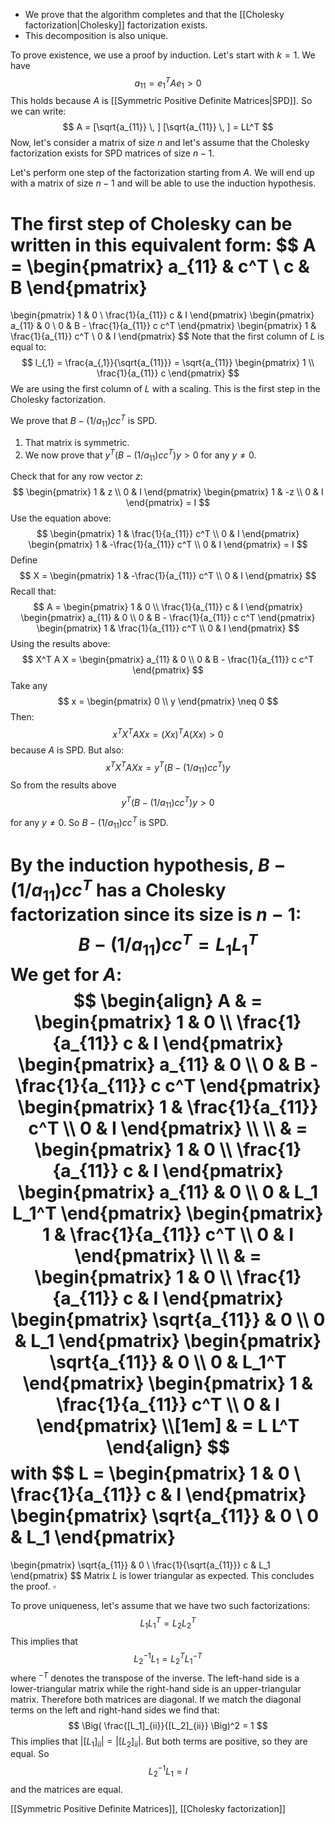 - We prove that the algorithm completes and that the [[Cholesky factorization|Cholesky]] factorization exists. 
- This decomposition is also unique.

To prove existence, we use a proof by induction. Let's start with $k=1$. We have
$$
a_{11} = e_1^T A e_1 > 0
$$
This holds because $A$ is [[Symmetric Positive Definite Matrices|SPD]]. So we can write:
$$
A = [\sqrt{a_{11}} \, ] [\sqrt{a_{11}} \, ] = LL^T
$$
Now, let's consider a matrix of size $n$ and let's assume that the Cholesky factorization exists for SPD matrices of size $n-1$.

Let's perform one step of the factorization starting from $A$. We will end up with a matrix of size $n-1$ and will be able to use the induction hypothesis.

The first step of Cholesky can be written in this equivalent form:
$$
A =
\begin{pmatrix}
a_{11} & c^T \\
c & B
\end{pmatrix}
=
\begin{pmatrix}
1 & 0 \\
\frac{1}{a_{11}} c & I
\end{pmatrix}
\begin{pmatrix}
a_{11} & 0 \\
0 & B - \frac{1}{a_{11}} c c^T
\end{pmatrix}
\begin{pmatrix}
1 & \frac{1}{a_{11}} c^T \\
0 & I
\end{pmatrix}
$$
Note that the first column of $L$ is equal to:
$$
l_{,1} = \frac{a_{,1}}{\sqrt{a_{11}}} =
\sqrt{a_{11}}
\begin{pmatrix}
1 \\
\frac{1}{a_{11}} c
\end{pmatrix}
$$
We are using the first column of $L$ with a scaling. This is the first step in the Cholesky factorization.

We prove that $B - (1/a_{11}) c c^T$ is SPD.

1. That matrix is symmetric.
2. We now prove that $y^T (B - (1/a_{11}) c c^T) y > 0$ for any $y \neq 0.$

Check that for any row vector $z$:
$$
\begin{pmatrix}
    1 & z \\
    0 & I
\end{pmatrix}
\begin{pmatrix}
    1 & -z \\
    0 & I
\end{pmatrix}
= I
$$
Use the equation above:
$$
\begin{pmatrix}
    1 & \frac{1}{a_{11}} c^T \\
    0 & I
\end{pmatrix}
\begin{pmatrix}
    1 & -\frac{1}{a_{11}} c^T \\
    0 & I
\end{pmatrix}
= I
$$
Define
$$
X = 
\begin{pmatrix}
    1 & -\frac{1}{a_{11}} c^T \\
    0 & I
\end{pmatrix}
$$
Recall that:
$$
A =
\begin{pmatrix}
1 & 0 \\
\frac{1}{a_{11}} c & I
\end{pmatrix}
\begin{pmatrix}
a_{11} & 0 \\
0 & B - \frac{1}{a_{11}} c c^T
\end{pmatrix}
\begin{pmatrix}
1 & \frac{1}{a_{11}} c^T \\
0 & I
\end{pmatrix}
$$
Using the results above:
$$
X^T A X = \begin{pmatrix}
    a_{11} & 0 \\
    0 & B - \frac{1}{a_{11}} c c^T
\end{pmatrix}
$$
Take any 
$$
x = 
\begin{pmatrix}
0 \\ y
\end{pmatrix} 
\neq 0
$$
Then:
$$
x^T X^T A X x = (X x)^T A (X x) > 0
$$
because $A$ is SPD. But also:
$$
x^T X^T A X x = y^T (B - (1/a_{11}) c c^T) y
$$
So from the results above
$$
y^T (B - (1/a_{11}) c c^T) y > 0
$$
for any $y \neq 0$. So $B - (1/a_{11}) c c^T$ is SPD.

By the induction hypothesis, $B - (1/a_{11}) c c^T$ has a Cholesky factorization since its size is $n-1$:
$$
B - (1/a_{11}) c c^T
= L_1 L_1^T
$$
We get for $A$:
$$
\begin{align}
A & =
\begin{pmatrix}
1 & 0 \\
\frac{1}{a_{11}} c & I
\end{pmatrix}
\begin{pmatrix}
a_{11} & 0 \\
0 & B - \frac{1}{a_{11}} c c^T
\end{pmatrix}
\begin{pmatrix}
1 & \frac{1}{a_{11}} c^T \\
0 & I
\end{pmatrix} \\
\\
& = \begin{pmatrix}
1 & 0 \\
\frac{1}{a_{11}} c & I
\end{pmatrix}
\begin{pmatrix}
a_{11} & 0 \\
0 & L_1 L_1^T
\end{pmatrix}
\begin{pmatrix}
1 & \frac{1}{a_{11}} c^T \\
0 & I
\end{pmatrix} \\
\\
& = \begin{pmatrix}
1 & 0 \\
\frac{1}{a_{11}} c & I
\end{pmatrix}
\begin{pmatrix}
\sqrt{a_{11}} & 0 \\
0 & L_1
\end{pmatrix}
\begin{pmatrix}
\sqrt{a_{11}} & 0 \\
0 & L_1^T
\end{pmatrix}
\begin{pmatrix}
1 & \frac{1}{a_{11}} c^T \\
0 & I
\end{pmatrix} \\[1em]
& = L L^T
\end{align}
$$
with
$$
L = \begin{pmatrix}
1 & 0 \\
\frac{1}{a_{11}} c & I
\end{pmatrix}
\begin{pmatrix}
\sqrt{a_{11}} & 0 \\
0 & L_1
\end{pmatrix}
=
\begin{pmatrix}
\sqrt{a_{11}} & 0 \\
\frac{1}{\sqrt{a_{11}}} c & L_1
\end{pmatrix}
$$
Matrix $L$ is lower triangular as expected. This concludes the proof. $\square$

To prove uniqueness, let's assume that we have two such factorizations:
$$
L_1 L_1^T = L_2 L_2^T
$$
This implies that
$$
L_2^{-1} L_1  = L_2^T L_1^{-T}
$$
where $^{-T}$ denotes the transpose of the inverse. The left-hand side is a lower-triangular matrix while the right-hand side is an upper-triangular matrix. Therefore both matrices are diagonal. If we match the diagonal terms on the left and right-hand sides we find that:
$$
\Big( \frac{[L_1]_{ii}}{[L_2]_{ii}} \Big)^2 = 1
$$
This implies that $|[L_1]_{ii}| = |[L_2]_{ii}|.$ But both terms are positive, so they are equal. So 
$$
L_2^{-1} L_1  = I
$$
and the matrices are equal.

[[Symmetric Positive Definite Matrices]], [[Cholesky factorization]]